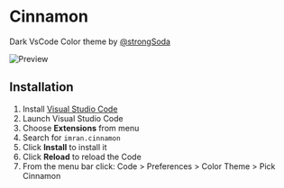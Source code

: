 # Cinnamon

Dark VsCode Color theme by [@strongSoda](https://github.com/strongsoda/)

<img src="https://github.com/strongsoda/cinnamon/raw/master/cover.png" alt="Preview">

## Installation

1.  Install [Visual Studio Code](https://code.visualstudio.com/)
2.  Launch Visual Studio Code
3.  Choose **Extensions** from menu
4.  Search for `imran.cinnamon`
5.  Click **Install** to install it
6.  Click **Reload** to reload the Code
7.  From the menu bar click: Code > Preferences > Color Theme > Pick Cinnamon